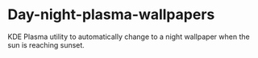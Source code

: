 # Day-night-plasma-wallpapers
KDE Plasma utility to automatically change to a night wallpaper when the sun is reaching sunset.
